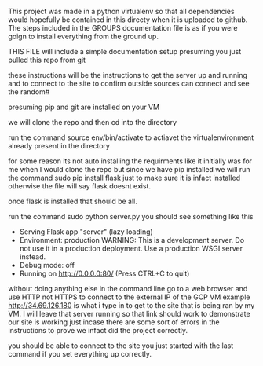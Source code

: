 This project was made in a python virtualenv so that all dependencies would hopefully be contained in this directy when it is uploaded to github. The steps included in the GROUPS documentation file is as if you were goign to install everything from the ground up.

THIS FILE will include a simple documentation setup presuming you just pulled this repo from git 

these instructions will be the instructions to get the server up and running and to connect to the site to confirm outside sources can connect and see the random#


presuming pip and git are installed on your VM

we will clone the repo  and then cd into the directory

run the command source env/bin/activate to actiavet the virtualenvironment already present in the directory 

for some reason its not auto installing the requirments like it initially was for me when I would clone the repo but since we have pip installed we will run the command sudo pip install flask just to make sure it is infact installed otherwise the file will say flask doesnt exist.

once flask is installed that should be all.

run the command sudo python server.py you should see something like this 


* Serving Flask app "server" (lazy loading)
 * Environment: production
   WARNING: This is a development server. Do not use it in a production deployment.
   Use a production WSGI server instead.
 * Debug mode: off
 * Running on http://0.0.0.0:80/ (Press CTRL+C to quit)
 
 
 
 without doing anything else in the command line go to a web browser and use HTTP not HTTPS to connect to the external IP of the GCP VM
 example http://34.69.126.180 is what i type in to get to the site that is being ran by my VM. I will leave that server running so that link should work to demonstrate our site is working just incase there are some sort of errors in the instructions to prove we infact did the project correctly.
 
 you should be able to connect to the site you just started with the last command if you set everything up correctly.
